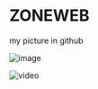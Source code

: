 # ZONEWEB 
my picture in github

![image](https://user-images.githubusercontent.com/79648523/135572257-fbe25a21-3dc6-4e5a-ab08-3ab68e4a55a5.png)

![video](https://drive.google.com/uc?id=1aVAw8w0jVptK9ctT0co7KGzWQfKLvJXK&export=download)

